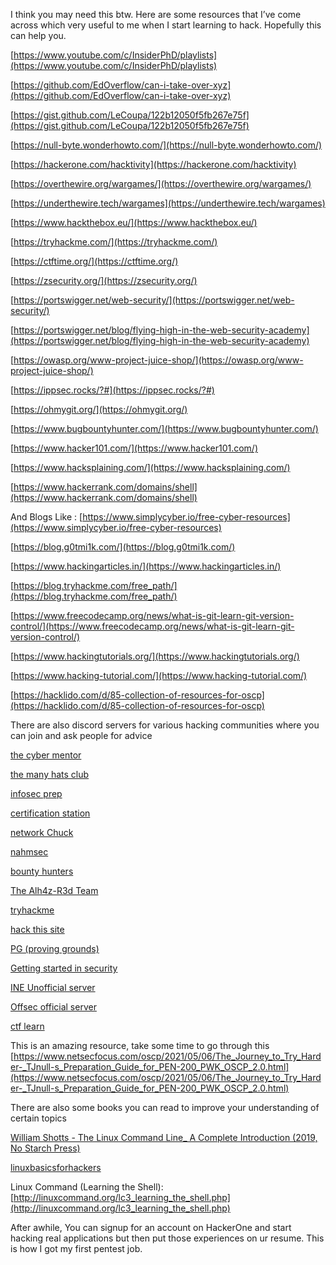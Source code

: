I think you may need this btw. Here are some resources that I’ve come across which very useful to me when I start learning to hack. Hopefully this can help you.

[https://www.youtube.com/c/InsiderPhD/playlists](https://www.youtube.com/c/InsiderPhD/playlists)

[https://github.com/EdOverflow/can-i-take-over-xyz](https://github.com/EdOverflow/can-i-take-over-xyz)

[https://gist.github.com/LeCoupa/122b12050f5fb267e75f](https://gist.github.com/LeCoupa/122b12050f5fb267e75f)

[https://null-byte.wonderhowto.com/](https://null-byte.wonderhowto.com/)

[https://hackerone.com/hacktivity](https://hackerone.com/hacktivity)

[https://overthewire.org/wargames/](https://overthewire.org/wargames/)

[https://underthewire.tech/wargames](https://underthewire.tech/wargames)

[https://www.hackthebox.eu/](https://www.hackthebox.eu/)

[https://tryhackme.com/](https://tryhackme.com/)

[https://ctftime.org/](https://ctftime.org/)

[https://zsecurity.org/](https://zsecurity.org/)

[https://portswigger.net/web-security/](https://portswigger.net/web-security/)

[https://portswigger.net/blog/flying-high-in-the-web-security-academy](https://portswigger.net/blog/flying-high-in-the-web-security-academy)

[https://owasp.org/www-project-juice-shop/](https://owasp.org/www-project-juice-shop/)

[https://ippsec.rocks/?#](https://ippsec.rocks/?#)

[https://ohmygit.org/](https://ohmygit.org/)

[https://www.bugbountyhunter.com/](https://www.bugbountyhunter.com/)

[https://www.hacker101.com/](https://www.hacker101.com/)

[https://www.hacksplaining.com/](https://www.hacksplaining.com/)

[https://www.hackerrank.com/domains/shell](https://www.hackerrank.com/domains/shell)

And Blogs Like :
[https://www.simplycyber.io/free-cyber-resources](https://www.simplycyber.io/free-cyber-resources)

[https://blog.g0tmi1k.com/](https://blog.g0tmi1k.com/)

[https://www.hackingarticles.in/](https://www.hackingarticles.in/)

[https://blog.tryhackme.com/free_path/](https://blog.tryhackme.com/free_path/)

[https://www.freecodecamp.org/news/what-is-git-learn-git-version-control/](https://www.freecodecamp.org/news/what-is-git-learn-git-version-control/)

[https://www.hackingtutorials.org/](https://www.hackingtutorials.org/)

[https://www.hacking-tutorial.com/](https://www.hacking-tutorial.com/)

[https://hacklido.com/d/85-collection-of-resources-for-oscp](https://hacklido.com/d/85-collection-of-resources-for-oscp)

There are also discord servers for various hacking communities where you can join and ask people for advice

[the cyber mentor](https://discord.com/invite/tcm)

[the many hats club](https://discord.com/invite/infosec)

[infosec prep](https://discord.com/invite/infosecprep)

[certification station](https://discord.com/invite/certstation)

[network Chuck](https://discord.com/invite/networkchuck)

[nahmsec](https://discord.com/invite/xd75Stsuxk)

[bounty hunters](https://discord.com/invite/bugbounty)

[The Alh4z-R3d Team](https://discord.com/invite/thealh4zr3dteam)
[](https://discord.com/invite/thealh4zr3dteam)

[tryhackme](https://discord.com/invite/tryhackme)

[hack this site](https://discord.com/invite/ETm3Q8SSht)

[PG (proving grounds)](https://discord.com/invite/6neBxaGjHD)

[Getting started in security](https://discord.com/invite/dnEcAqZn4x)

[INE Unofficial server](https://discord.com/invite/XGVaBeapXQ)

[Offsec official server](https://discord.com/invite/offsec)

[ctf learn](https://discord.com/invite/Susw824A2T)

This is an amazing resource, take some time to go through this [https://www.netsecfocus.com/oscp/2021/05/06/The_Journey_to_Try_Harder-_TJnull-s_Preparation_Guide_for_PEN-200_PWK_OSCP_2.0.html](https://www.netsecfocus.com/oscp/2021/05/06/The_Journey_to_Try_Harder-_TJnull-s_Preparation_Guide_for_PEN-200_PWK_OSCP_2.0.html)

There are also some books you can read to improve your understanding of certain topics

[William Shotts - The Linux Command Line_ A Complete Introduction (2019, No Starch Press)](William%20Shotts%20-%20The%20Linux%20Command%20Line_%20A%20Complete%20Introduction%20(2019,%20No%20Starch%20Press).pdf)

[linuxbasicsforhackers](linuxbasicsforhackers.pdf)

Linux Command (Learning the Shell): [http://linuxcommand.org/lc3_learning_the_shell.php](http://linuxcommand.org/lc3_learning_the_shell.php)

After awhile, You can signup for an account on HackerOne and start hacking real applications but then put those experiences on ur resume. This is how I got my first pentest job.